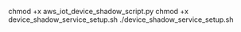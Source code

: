 chmod +x aws_iot_device_shadow_script.py
chmod +x device_shadow_service_setup.sh
./device_shadow_service_setup.sh
